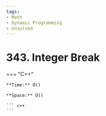 ```yaml
---
tags:
- Math
- Dynamic Programming
- Unsolved
---
```



# 343. Integer Break

=== "C++"

    **Time:** O()

    **Space:** O()

    ``` c++
    ```